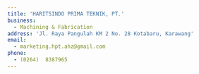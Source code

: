 ```yaml
---
title: 'HARITSINDO PRIMA TEKNIK, PT.'
business:
  - Machining & Fabrication
address: 'Jl. Raya Pangulah KM 2 No. 28 Kotabaru, Karawang'
email:
  - marketing.hpt.ahz@gmail.com
phone:
  - (0264)  8387965
---
```

